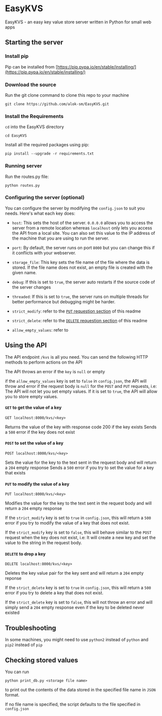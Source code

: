 # EasyKVS
EasyKVS - an easy key value store server written in Python for small web apps

## Starting the server

### Install pip

Pip can be installed from [https://pip.pypa.io/en/stable/installing/](https://pip.pypa.io/en/stable/installing/)

### Download the source

Run the git clone command to clone this repo to your machine

```
git clone https://github.com/alok-sm/EasyKVS.git
```

### Install the Requirements

`cd` into the EasyKVS directory

```
cd EasyKVS
```

Install all the required packages using pip:

```
pip install --upgrade -r requirements.txt
```


### Running server

Run the routes.py file:

```
python routes.py
```


### Configuring the server (optional)

You can configure the server by modifying the `config.json` to suit you needs. Here's what each key does:
- `host`: This sets the host of the server. `0.0.0.0` allows you to access the server from a remote location whereas `localhost` only lets you access the API from a local site. You can also set this value to the IP address of the machine that you are using to run the server.

- `port`: By default, the server runs on port `8000` but you can change this if it conflicts with your webserver.

- `storage_file`: This key sets the file name of the file where the data is stored. If the file name does not exist, an empty file is created with the given name.

- `debug`: If this is set to `true`, the server auto restarts if the source code of the server changes

- `threaded`: If this is set to `true`, the server runs on multiple threads for better performance but debugging might be harder.

- `strict_modify`: refer to the [`PUT` requestion section](https://github.com/alok-sm/EasyKVS/blob/master/README.md#put-to-modify-the-value-of-a-key) of this readme

- `strict_delete`: refer to the [`DELETE` requestion section](https://github.com/alok-sm/EasyKVS/blob/master/README.md#delete-to-drop-a-key) of this readme

- `allow_empty_values`: refer to 


## Using the API

The API endpoint `/kvs` is all you need. You can send the following HTTP methods to perform actions on the API

The API throws an error if the `key` is `null` or empty

if the `allow_empty_values` key is set to `false` in `config.json`, the API will throw and error if the request body is 
`null` for the `POST` and `PUT` requests, i.e: The API will not let you set empty values. If it is set to `true`, the 
API will allow you to store empty values.

#### `GET` to get the value of a key
```
GET localhost:8000/kvs/<key>
```

Returns the value of the key with response code 200 if the key exists
Sends a `500` error if the key does not exist
  
#### `POST` to set the value of a key
```
POST localhost:8000/kvs/<key>
```

Sets the value for the key to the text sent in the request body and will return a `204` empty response
Sends a `500` error if you try to set the value for a key that exists

#### `PUT` to modify the value of a key
```
PUT localhost:8000/kvs/<key>
```

Modifies the value for the key to the text sent in the request body and will return a `204` empty response

If the `strict_modify` key is set to `true` in `config.json`, this will return a `500` error if you try to 
modify the value of a key that does not exist. 

If the `strict_modify` key is set to `false`, this will behave similar to the `POST` request when the key 
does not exist, i.e: It will create a new key and set the value to the string in the request body.

#### `DELETE` to drop a key
```
DELETE localhost:8000/kvs/<key>
```

Deletes the key value pair for the key sent and will return a `204` empty reponse


If the `strict_delete` key is set to `true` in `config.json`, this will return a `500` error if you try to 
delete a key that does not exist. 

If the `strict_delete` key is set to `false`, this will not throw an error and will simply
send a `204` empty response even if the key to be deleted never existed

## Troubleshooting

In some machines, you might need to use `python2` instead of `python` and `pip2` instead of `pip`

## Checking stored values

You can run
```
python print_db.py <storage file name>
```
to print out the contents of the data stored in the specified file name in `JSON` format.

If no file name is specified, the script defaults to the file specified in `config.json`
